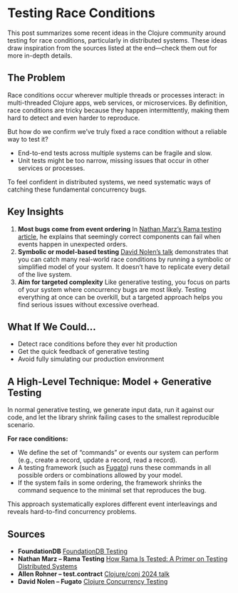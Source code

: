 # Testing Race Conditions

This post summarizes some recent ideas in the Clojure community around testing for race conditions, particularly in distributed systems. These ideas draw inspiration from the sources listed at the end—check them out for more in-depth details.

## The Problem

Race conditions occur wherever multiple threads or processes interact: in multi-threaded Clojure apps, web services, or microservices. By definition, race conditions are tricky because they happen intermittently, making them hard to detect and even harder to reproduce.

But how do we confirm we’ve truly fixed a race condition without a reliable way to test it?

- End-to-end tests across multiple systems can be fragile and slow.
- Unit tests might be too narrow, missing issues that occur in other services or processes.

To feel confident in distributed systems, we need systematic ways of catching these fundamental concurrency bugs.

## Key Insights

1. **Most bugs come from event ordering**
   In [Nathan Marz’s Rama testing article](https://blog.redplanetlabs.com/2023/10/24/how-rama-is-tested-a-primer-on-testing-distributed-systems/), he explains that seemingly correct components can fail when events happen in unexpected orders.
2. **Symbolic or model-based testing**
   [David Nolen’s talk](https://www.youtube.com/watch?v=UBUMzWwm2Gc) demonstrates that you can catch many real-world race conditions by running a symbolic or simplified model of your system. It doesn’t have to replicate every detail of the live system.
3. **Aim for targeted complexity**
   Like generative testing, you focus on parts of your system where concurrency bugs are most likely. Testing everything at once can be overkill, but a targeted approach helps you find serious issues without excessive overhead.

## What If We Could…

- Detect race conditions before they ever hit production
- Get the quick feedback of generative testing
- Avoid fully simulating our production environment

## A High-Level Technique: Model + Generative Testing

In normal generative testing, we generate input data, run it against our code, and let the library shrink failing cases to the smallest reproducible scenario.

**For race conditions:**

- We define the set of “commands” or events our system can perform (e.g., create a record, update a record, read a record).
- A testing framework (such as [Fugato](https://www.youtube.com/watch?v=UBUMzWwm2Gc)) runs these commands in all possible orders or combinations allowed by your model.
- If the system fails in some ordering, the framework shrinks the command sequence to the minimal set that reproduces the bug.

This approach systematically explores different event interleavings and reveals hard-to-find concurrency problems.

## Sources

- **FoundationDB**
  [FoundationDB Testing](https://apple.github.io/foundationdb/testing.html)
- **Nathan Marz – Rama Testing**
  [How Rama Is Tested: A Primer on Testing Distributed Systems](https://blog.redplanetlabs.com/2023/10/24/how-rama-is-tested-a-primer-on-testing-distributed-systems/)
- **Allen Rohner – test.contract**
  [Clojure/conj 2024 talk](https://www.youtube.com/watch?v=dvHASrrQSzg)
- **David Nolen – Fugato**
  [Clojure Concurrency Testing](https://www.youtube.com/watch?v=UBUMzWwm2Gc)
